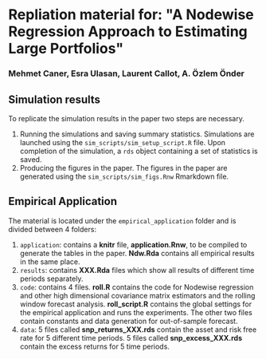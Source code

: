 # Repliation material for: "A Nodewise Regression Approach to Estimating Large Portfolios"
### Mehmet Caner, Esra Ulasan, Laurent Callot, A. Özlem Önder

## Simulation results

To replicate the simulation results in the paper two steps are necessary.

 1. Running the simulations and saving summary statistics. Simulations are launched using the `sim_scripts/sim_setup_script.R` file. Upon completion of the simulation, a `rds` object containing a set of statistics is saved.
 2. Producing the figures in the paper. The figures in the paper are generated using the `sim_scripts/sim_figs.Rnw` Rmarkdown file.


## Empirical Application

The material is located under the `empirical_application` folder and is divided between 4 folders:

  1. `application`: contains a **knitr** file, **application.Rnw**, to be compiled to generate the tables in the paper. **Ndw.Rda** contains all empirical results in the same place.
  2.  `results`: contains **XXX.Rda** files which show all results of different time periods separately.
  3. `code`: contains 4 files. **roll.R** contains the code for Nodewise regression and other high dimensional covariance matrix estimators and the rolling window forecast analysis. **roll_script.R** contains the global settings for the empirical application and runs the experiments. The other two files contain constants and data generation for out-of-sample forecast.
  4. `data`: 5 files called **snp_returns_XXX.rds** contain the asset and risk free rate for 5 different time periods. 5 files called **snp_excess_XXX.rds** contain the excess returns for 5 time periods.
